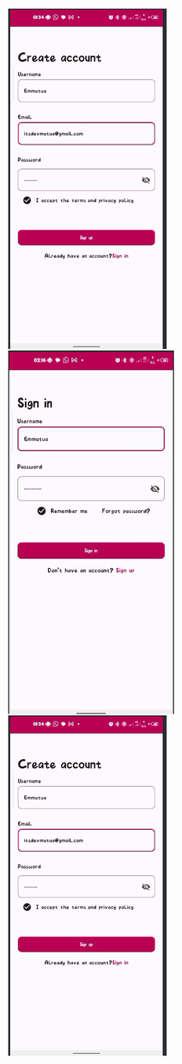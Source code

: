 ![img.png](screenshots/img.png)
![img.png](screenshots/signin.png)
[![Watch the UI cast](screenshots/img.png)](cast.mp4)